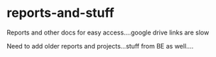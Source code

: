 # reports-and-stuff
Reports and other docs for easy access....google drive links are slow

Need to add older reports and projects...stuff from BE as well....

